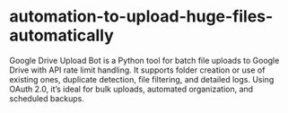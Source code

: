 # automation-to-upload-huge-files-automatically
Google Drive Upload Bot is a Python tool for batch file uploads to Google Drive with API rate limit handling. It supports folder creation or use of existing ones, duplicate detection, file filtering, and detailed logs. Using OAuth 2.0, it’s ideal for bulk uploads, automated organization, and scheduled backups.
